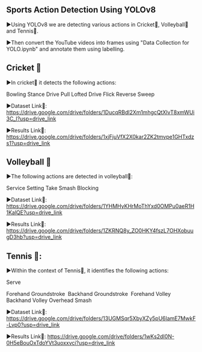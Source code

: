 
## Sports Action Detection Using YOLOv8
▶Using YOLOv8 we are detecting various actions in Cricket🏏, Volleyball🏐 and Tennis🎾.

▶Then convert the YouTube videos into frames using "Data Collection for YOLO.ipynb" and annotate them using labelling.


## Cricket 🏏
▶In cricket🏏 it detects the following actions:

Bowling
Stance
Drive
Pull
Lofted Drive
Flick
Reverse Sweep

▶Dataset Link🔗: https://drive.google.com/drive/folders/1DucqRBdl2Xm1mhgcQtXlvT8xmWUi3C_I?usp=drive_link

▶Results Link🔗: https://drive.google.com/drive/folders/1xjFjuVfX2X0kar2ZK2tmvpe1GHTxdzs1?usp=drive_link

## Volleyball 🏐
▶The following actions are detected in volleyball🏐:

Service
Setting
Take
Smash
Blocking

▶Dataset Link🔗:
https://drive.google.com/drive/folders/1YHMHyKHrMoThYxd0OMPu0aeR1H1KalQE?usp=drive_link

▶Results Link🔗: https://drive.google.com/drive/folders/1ZKRNQ8y_ZO0HKY4fszL7OHXobuugD3hb?usp=drive_link

## Tennis 🎾:
▶Within the context of Tennis🎾, it identifies the following actions:

Serve

Forehand Groundstroke 
Backhand Groundstroke 
Forehand Volley
Backhand Volley
Overhead Smash


▶Dataset Link🔗:
https://drive.google.com/drive/folders/13UGMSqr5XbyXZy5pU6lamE7MwkF-Lvp0?usp=drive_link

▶Results Link🔗: https://drive.google.com/drive/folders/1wKs2dI0N-0H5eBouOxTdoYVt3uoxxvci?usp=drive_link
